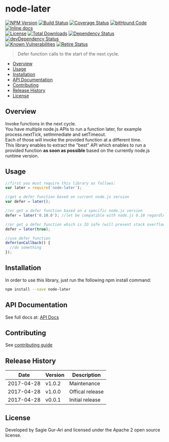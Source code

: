 # node-later

[![NPM Version](http://img.shields.io/npm/v/node-later.svg?style=flat)](https://www.npmjs.org/package/node-later) [![Build Status](https://travis-ci.org/sagiegurari/node-later.svg)](http://travis-ci.org/sagiegurari/node-later) [![Coverage Status](https://coveralls.io/repos/sagiegurari/node-later/badge.svg)](https://coveralls.io/r/sagiegurari/node-later) [![bitHound Code](https://www.bithound.io/github/sagiegurari/node-later/badges/code.svg)](https://www.bithound.io/github/sagiegurari/node-later) [![Inline docs](http://inch-ci.org/github/sagiegurari/node-later.svg?branch=master)](http://inch-ci.org/github/sagiegurari/node-later)<br>
[![License](https://img.shields.io/npm/l/node-later.svg?style=flat)](https://github.com/sagiegurari/node-later/blob/master/LICENSE) [![Total Downloads](https://img.shields.io/npm/dt/node-later.svg?style=flat)](https://www.npmjs.org/package/node-later) [![Dependency Status](https://david-dm.org/sagiegurari/node-later.svg)](https://david-dm.org/sagiegurari/node-later) [![devDependency Status](https://david-dm.org/sagiegurari/node-later/dev-status.svg)](https://david-dm.org/sagiegurari/node-later?type=dev)<br>
[![Known Vulnerabilities](https://snyk.io/test/github/sagiegurari/node-later/badge.svg)](https://snyk.io/test/github/sagiegurari/node-later) [![Retire Status](http://retire.insecurity.today/api/image?uri=https://raw.githubusercontent.com/sagiegurari/node-later/master/package.json)](http://retire.insecurity.today/api/image?uri=https://raw.githubusercontent.com/sagiegurari/node-later/master/package.json)

> Defer function calls to the start of the next cycle.

* [Overview](#overview)
* [Usage](#usage)
* [Installation](#installation)
* [API Documentation](docs/api.md)
* [Contributing](.github/CONTRIBUTING.md)
* [Release History](#history)
* [License](#license)

<a name="overview"></a>
## Overview
Invoke functions in the next cycle.<br>
You have multiple node.js APIs to run a function later, for example process.nextTick, setImmediate and setTimeout.<br>
Each of those will invoke the provided function at a different time.<br>
This library enables to extract the "best" API which enables to run a provided function **as soon as possible** based on the currently node.js runtime version.

<a name="usage"></a>
## Usage

```js
//first you must require this library as follows:
var later = require('node-later');

//get a defer function based on current node.js version
var defer = later();

//or get a defer function based on a specific node.js version
defer = later('0.10.0'); //let be compatible with node.js 0.10 regardless of our current node.js runtime

//or get a defer function which is IO safe (will prevent stack overflow errors)
defer = later(true);

//use defer function
defer(onCallback() {
  //do something
});
```

<a name="installation"></a>
## Installation
In order to use this library, just run the following npm install command:

```sh
npm install --save node-later
```

## API Documentation
See full docs at: [API Docs](docs/api.md)

## Contributing
See [contributing guide](.github/CONTRIBUTING.md)

<a name="history"></a>
## Release History

| Date        | Version | Description |
| ----------- | ------- | ----------- |
| 2017-04-28  | v1.0.2  | Maintenance |
| 2017-04-28  | v1.0.0  | Offical release |
| 2017-04-28  | v0.0.1  | Initial release |

<a name="license"></a>
## License
Developed by Sagie Gur-Ari and licensed under the Apache 2 open source license.
